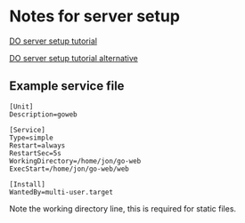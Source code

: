 # Notes for server setup

[DO server setup tutorial](https://www.digitalocean.com/community/tutorials/how-to-deploy-a-go-web-application-using-nginx-on-ubuntu-18-04)

[DO server setup tutorial alternative](https://www.digitalocean.com/community/tutorials/how-to-deploy-a-go-web-application-with-docker-and-nginx-on-ubuntu-18-04)

## Example service file
```shell
[Unit]
Description=goweb

[Service]
Type=simple
Restart=always
RestartSec=5s
WorkingDirectory=/home/jon/go-web
ExecStart=/home/jon/go-web/web

[Install]
WantedBy=multi-user.target
```

Note the working directory line, this is required for static files.